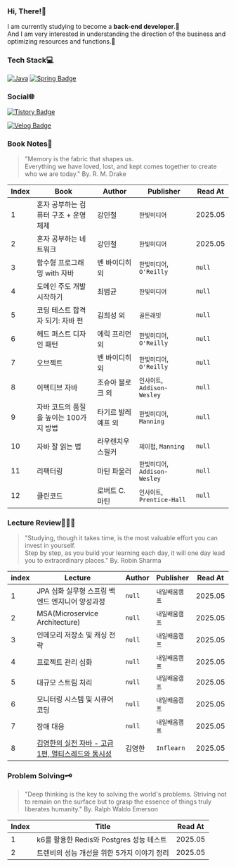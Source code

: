 ### **Hi, There!👋**

I am currently studying to become a **back-end developer**.🚀 </br>
And I am very interested in understanding the direction of the business and optimizing resources and functions.💜

### **Tech Stack**💻

[![Java](https://img.shields.io/badge/Java-%23ED8B00.svg?logo=openjdk&logoColor=white)]([#](https://www.java.com/))
[![Spring Badge](https://img.shields.io/badge/Spring-6DB33F?style=flat-square&logo=Spring&logoColor=white)](https://spring.io/)



### **Social🌐**

[![Tistory Badge](https://img.shields.io/badge/Tistory-limdae94-orange?style=flat-square&logo=tistory&logoColor=white)](https://limdae94.tistory.com/)

[![Velog Badge](https://img.shields.io/badge/Velog-optional94-20C997?style=flat-square&logo=velog&logoColor=white)](https://velog.io/@optional94)



### **Book Notes📖**

> "Memory is the fabric that shapes us. </br>
> Everything we have loved, lost, and kept comes together to create who we are today." By. R. M. Drake

| Index | Book                                   | Author             | Publisher                      | Read At |
| ----- | -------------------------------------- | ------------------ | ------------------------------ | ------- |
| 1     | 혼자 공부하는 컴퓨터 구조 + 운영체제   | 강민철             | `한빛미디어`                   | 2025.05 |
| 2     | 혼자 공부하는 네트워크                 | 강민철             | `한빛미디어`                   | 2025.05 |
| 3     | 함수형 프로그래밍 with 자바            | 벤 바이디히 외     | `한빛미디어`, `O'Reilly `      | `null`  |
| 4     | 도메인 주도 개발 시작하기              | 최범균             | `한빛미디어`                   | `null`  |
| 5     | 코딩 테스트 합격자 되기: 자바 편       | 김희성 외          | `골든래빗`                     | `null`  |
| 6     | 헤드 퍼스트 디자인 패턴                | 에릭 프리먼 외     | `한빛미디어`, `O'Reilly `      | `null`  |
| 7     | 오브젝트                               | 벤 바이디히 외     | `한빛미디어`, `O'Reilly `      | `null`  |
| 8     | 이펙티브 자바                          | 조슈아 블로크 외   | `인사이트`, `Addison-Wesley`   | `null`  |
| 9     | 자바 코드의 품질을 높이는 100가지 방법 | 타기르 발레예프 외 | `한빛미디어`, `Manning`        | `null`  |
| 10    | 자바 잘 읽는 법                        | 라우렌치우 스필커  | `제이펍`, `Manning`            | `null`  |
| 11    | 리팩터링                               | 마틴 파울러        | `한빛미디어`, `Addison-Wesley` | `null`  |
| 12    | 클린코드                               | 로버트 C. 마틴     | `인사이트`, `Prentice-Hall`    | `null`  |




### **Lecture Review👩🏻‍💻**

> "Studying, though it takes time, is the most valuable effort you can invest in yourself. </br>
> Step by step, as you build your learning each day, it will one day lead you to extraordinary places." By. Robin Sharma

| index | Lecture                                                      | Author | Publisher      | Read At |
| ----- | ------------------------------------------------------------ | ------ | -------------- | ------- |
| 1     | JPA 심화 실무형 스프링 백엔드 엔지니어 양성과정              | `null` | `내일배움캠프` | 2025.05 |
| 2     | MSA(Microservice Architecture)                               | `null` | `내일배움캠프` | 2025.05 |
| 3     | 인메모리 저장소 및 캐싱 전략                                 | `null` | `내일배움캠프` | 2025.05 |
| 4     | 프로젝트 관리 심화                                           | `null` | `내일배움캠프` | 2025.05 |
| 5     | 대규모 스트림 처리                                           | `null` | `내일배움캠프` | 2025.05 |
| 6     | 모니터링 시스템 및 시큐어 코딩                               | `null` | `내일배움캠프` | 2025.05 |
| 7     | 장애 대응                                                    | `null` | `내일배움캠프` | 2025.05 |
| 8     | [김영한의 실전 자바 - 고급 1편, 멀티스레드와 동시성](https://velog.io/@optional94/series) | 김영한 | `Inflearn`     | 2025.05 |




### **Problem Solving🗝️**

> "Deep thinking is the key to solving the world's problems. 
> Striving not to remain on the surface but to grasp the essence of things truly liberates humanity." By. Ralph Waldo Emerson

| Index | Title                                       | Read At |
| ----- | ------------------------------------------- | ------- |
| 1     | k6를 활용한 Redis와 Postgres 성능 테스트    | 2025.05 |
| 2     | 트렌비의 성능 개선을 위한 5가지 이야기 정리 | 2025.05 |
